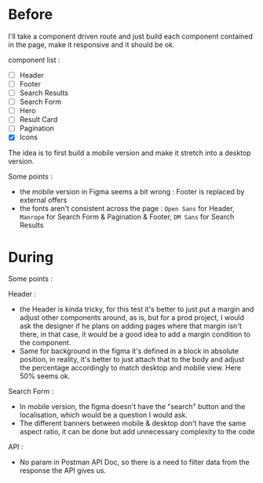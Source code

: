 # Before

I'll take a component driven route and just build each component contained in the page, make it responsive and it should be ok.

component list :

- [ ] Header 
- [ ] Footer 
- [ ] Search Results 
- [ ] Search Form 
- [ ] Hero  
- [ ] Result Card 
- [ ] Pagination 
- [x] Icons

The idea is to first build a mobile version and make it stretch into a desktop version.

Some points : 

- the mobile version in Figma seems a bit wrong : Footer is replaced by external offers
- the fonts aren't consistent across the page : `Open Sans` for Header, `Manrope` for Search Form & Pagination & Footer, `DM Sans` for Search Results

# During

Some points :

Header :
- the Header is kinda tricky, for this test it's better to just put a margin and adjust other components around, as is, but for a prod project, I would ask the designer if he plans on adding pages where that margin isn't there, in that case, it would be a good idea to add a margin condition to the component.
- Same for background in the figma it's defined in a block in absolute position, in reality, it's better to just attach that to the body and adjust the percentage accordingly to match desktop and mobile view. Here 50% seems ok.

Search Form :
- In mobile version, the figma doesn't have the "search" button and the localisation, which would be a question I would ask.
- The different banners between mobile & desktop don't have the same aspect ratio, it can be done but add unnecessary complexity to the code

API :
- No param in Postman API Doc, so there is a need to filter data from the response the API gives us.